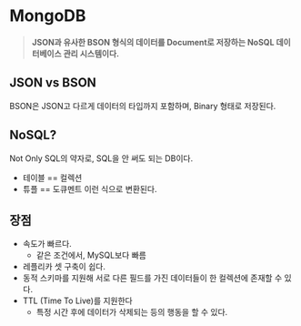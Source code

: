 # MongoDB

> **JSON과 유사한 BSON 형식의 데이터를 Document로 저장하는 NoSQL 데이터베이스 관리 시스템이다.**

## JSON vs BSON

BSON은 JSON고 다르게 데이터의 타입까지 포함하며, Binary 형태로 저장된다.

## NoSQL?

Not Only SQL의 약자로, SQL을 안 써도 되는 DB이다.

- 테이블 == 컬렉션
- 튜플 == 도큐멘트
  이런 식으로 변환된다.

## 장점

- 속도가 빠르다.
  - 같은 조건에서, MySQL보다 빠름
- 레플리카 셋 구축이 쉽다.
- 동적 스키마를 지원해 서로 다른 필드를 가진 데이터들이 한 컬렉션에 존재할 수 있다.
- TTL (Time To Live)를 지원한다
  - 특정 시간 후에 데이터가 삭제되는 등의 행동을 할 수 있다.
